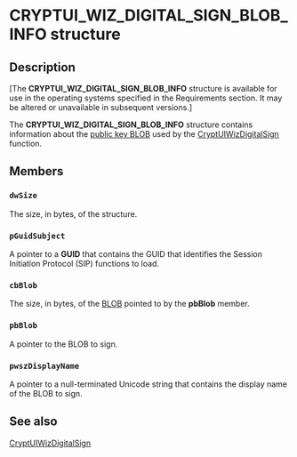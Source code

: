# CRYPTUI_WIZ_DIGITAL_SIGN_BLOB_INFO structure

## Description

[The **CRYPTUI_WIZ_DIGITAL_SIGN_BLOB_INFO** structure is available for use in the operating systems specified in the Requirements section. It may be altered or unavailable in subsequent versions.]

The **CRYPTUI_WIZ_DIGITAL_SIGN_BLOB_INFO** structure contains information about the [public key BLOB](https://learn.microsoft.com/windows/desktop/SecGloss/p-gly) used by the [CryptUIWizDigitalSign](https://learn.microsoft.com/windows/desktop/api/cryptuiapi/nf-cryptuiapi-cryptuiwizdigitalsign) function.

## Members

### `dwSize`

The size, in bytes, of the structure.

### `pGuidSubject`

A pointer to a **GUID** that contains the GUID that identifies the Session Initiation Protocol (SIP) functions to load.

### `cbBlob`

The size, in bytes, of the [BLOB](https://learn.microsoft.com/windows/desktop/SecGloss/b-gly) pointed to by the **pbBlob** member.

### `pbBlob`

A pointer to the BLOB to sign.

### `pwszDisplayName`

A pointer to a null-terminated Unicode string that contains the display name of the BLOB to sign.

## See also

[CryptUIWizDigitalSign](https://learn.microsoft.com/windows/desktop/api/cryptuiapi/nf-cryptuiapi-cryptuiwizdigitalsign)